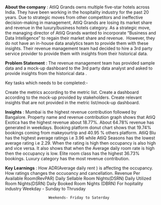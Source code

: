 
**About the company** :
AtliQ Grands owns multiple five-star hotels across India.
They have been working in the hospitality industry for the past 20 years.
Due to strategic moves from other competitors and ineffective decision-making in management, AtliQ Grands are losing its market share and revenue in the luxury/business hotels category.
As a strategic move, the managing director of AtliQ Grands wanted to incorporate “Business and Data Intelligence” to regain their market share and revenue.
 However, they do not have an in-house data analytics team to provide them with these insights.
Their revenue management team had decided to hire a 3rd party service provider to provide them with insights from their historical data.


**Problem Statement** :
The revenue management team has provided sample data and a mock-up dashboard to the 3rd party data analyst and asked to provide insights from the historical data .

Key tasks which needs to be completed:-

Create the metrics according to the metric list.
Create a dashboard according to the mock-up provided by stakeholders.
Create relevant insights that are not provided in the metric list/mock-up dashboard.

**Insights** : 
Mumbai is the highest revenue contribution followed by Bangalore.
Property name and revenue contribution graph shows that AtliQ Exotica has the highest revenue about 18.77%.
About 64.78% revenue has generated in weekdays.
Booking platform donut chart shows that 19.74% bookings coming from makeyourtrip and 40.95 % others platform.
AtliQ Blu has the highest average ratings i.e 3.96 while AtliQ Seasons has the lowest average rating i.e 2.29.
 When the rating is high then occupancy is also high and vice versa. 
It also shows that when the Average daily room rate is high then the occupancy is low.
Elite room class has the highest 36.73% bookings.
Luxury category has the most revenue contribution. 

**Key Learnings** :
How ADR(Average daily rent ) is affecting the occupancy. 
How ratings changes the occuoancy and cancellation.
Revenue Per Available Room(RevPAR)
Daily Sellable Room Nights(DSRN)
Daily Utilized Room Nights(DSRN)
Daily Booked Room Nights (DBRN)
For hopitality industry Weekday - Sunday to Thrusday

                        Weekends- Friday to Saterday



